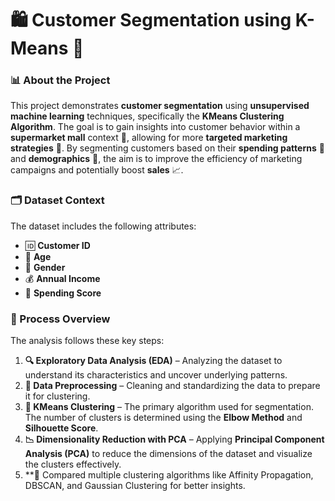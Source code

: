 # 🛍️ Customer Segmentation using K-Means 🎯

### 📊 About the Project

This project demonstrates **customer segmentation** using **unsupervised machine learning** techniques, specifically the **KMeans Clustering Algorithm**. The goal is to gain insights into customer behavior within a **supermarket mall** context 🏬, allowing for more **targeted marketing strategies** 🎯. By segmenting customers based on their **spending patterns** 💸 and **demographics** 👥, the aim is to improve the efficiency of marketing campaigns and potentially boost **sales** 📈.

### 🗂️ Dataset Context

The dataset includes the following attributes:
- 🆔 **Customer ID**  
- 🎂 **Age**  
- 🚻 **Gender**  
- 💰 **Annual Income**  
- 🛒 **Spending Score**  

### 🔄 Process Overview

The analysis follows these key steps:

1. **🔍 Exploratory Data Analysis (EDA)** – Analyzing the dataset to understand its characteristics and uncover underlying patterns.
2. **🧹 Data Preprocessing** – Cleaning and standardizing the data to prepare it for clustering.
3. **📌 KMeans Clustering** – The primary algorithm used for segmentation. The number of clusters is determined using the **Elbow Method** and **Silhouette Score**.
4. **📉 Dimensionality Reduction with PCA** – Applying **Principal Component Analysis (PCA)** to reduce the dimensions of the dataset and visualize the clusters effectively.
5. **🔄 Compared multiple clustering algorithms like Affinity Propagation, DBSCAN, and Gaussian Clustering for better insights.
